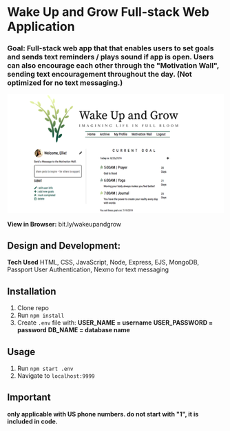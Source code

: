 # Wake Up and Grow Full-stack Web Application

### Goal: Full-stack web app that that enables users to set goals and sends text reminders / plays sound if app is open. Users can also encourage each other through the "Motivation Wall", sending text encouragement throughout the day. (Not optimized for no text messaging.)

![alt tag](screenshot.png)

**View in Browser:** bit.ly/wakeupandgrow

## Design and Development:
**Tech Used** HTML, CSS, JavaScript, Node, Express, EJS, MongoDB, Passport User Authentication, Nexmo for text messaging

## Installation
1. Clone repo
2. Run `npm install`
3. Create `.env` file with:
**USER_NAME = username**
**USER_PASSWORD = password**
**DB_NAME = database name**

## Usage
1. Run `npm start .env`
2. Navigate to `localhost:9999`

## Important
**only applicable with US phone numbers. do not start with "1", it is included in code.**
